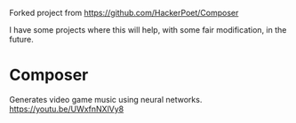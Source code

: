 Forked project from https://github.com/HackerPoet/Composer

I have some projects where this will help, with some fair modification, in the future.

# Composer
Generates video game music using neural networks.
https://youtu.be/UWxfnNXlVy8
